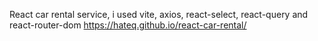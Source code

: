 React car rental service, i used vite, axios, react-select, react-query and react-router-dom
https://hateq.github.io/react-car-rental/
